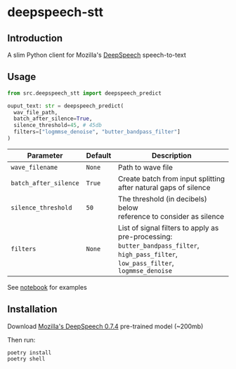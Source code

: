 # deepspeech-stt


## Introduction

A slim Python client for Mozilla's [DeepSpeech](https://github.com/mozilla/DeepSpeech/) speech-to-text

## Usage


```python
from src.deepspeech_stt import deepspeech_predict

ouput_text: str = deepspeech_predict(
  wav_file_path,
  batch_after_silence=True,
  silence_threshold=45, # 45db
  filters=["logmmse_denoise", "butter_bandpass_filter"]
)
```

Parameter | Default | Description
---|---|---
`wave_filename` | `None` | Path to wave file
`batch_after_silence`|`True`| Create batch from input splitting after natural gaps of silence
`silence_threshold` | `50` | The threshold (in decibels) below<br>reference to consider as silence
`filters`| `None` | List of signal filters to apply as pre-processing:<br> `butter_bandpass_filter`, `high_pass_filter`, `low_pass_filter`, `logmmse_denoise`
See [notebook](notebooks/Examples.ipynb) for examples

## Installation

Download [Mozilla's DeepSpeech 0.7.4](https://github.com/mozilla/DeepSpeech/releases) pre-trained model (~200mb)

Then run:

```
poetry install
poetry shell
```
